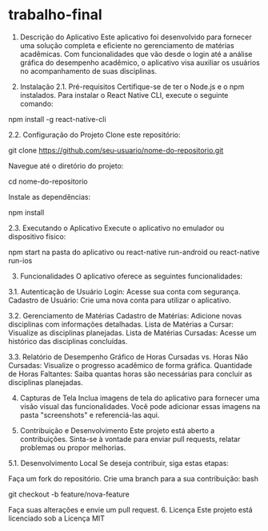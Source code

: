 # trabalho-final
1. Descrição do Aplicativo
Este aplicativo foi desenvolvido para fornecer uma solução completa e eficiente no gerenciamento de matérias acadêmicas. Com funcionalidades que vão desde o login até a análise gráfica do desempenho acadêmico, o aplicativo visa auxiliar os usuários no acompanhamento de suas disciplinas.

2. Instalação
2.1. Pré-requisitos
Certifique-se de ter o Node.js e o npm instalados. Para instalar o React Native CLI, execute o seguinte comando:

npm install -g react-native-cli

2.2. Configuração do Projeto
Clone este repositório:

git clone https://github.com/seu-usuario/nome-do-repositorio.git

Navegue até o diretório do projeto:

cd nome-do-repositorio

Instale as dependências:

npm install

2.3. Executando o Aplicativo
Execute o aplicativo no emulador ou dispositivo físico:

npm start na pasta do aplicativo
ou
react-native run-android
ou
react-native run-ios

3. Funcionalidades
O aplicativo oferece as seguintes funcionalidades:

3.1. Autenticação de Usuário
Login: Acesse sua conta com segurança.
Cadastro de Usuário: Crie uma nova conta para utilizar o aplicativo.

3.2. Gerenciamento de Matérias
Cadastro de Matérias: Adicione novas disciplinas com informações detalhadas.
Lista de Matérias a Cursar: Visualize as disciplinas planejadas.
Lista de Matérias Cursadas: Acesse um histórico das disciplinas concluídas.

3.3. Relatório de Desempenho
Gráfico de Horas Cursadas vs. Horas Não Cursadas: Visualize o progresso acadêmico de forma gráfica.
Quantidade de Horas Faltantes: Saiba quantas horas são necessárias para concluir as disciplinas planejadas.

4. Capturas de Tela
Inclua imagens de tela do aplicativo para fornecer uma visão visual das funcionalidades. Você pode adicionar essas imagens na pasta "screenshots" e referenciá-las aqui.

5. Contribuição e Desenvolvimento
Este projeto está aberto a contribuições. Sinta-se à vontade para enviar pull requests, relatar problemas ou propor melhorias.

5.1. Desenvolvimento Local
Se deseja contribuir, siga estas etapas:

Faça um fork do repositório.
Crie uma branch para a sua contribuição:
bash

git checkout -b feature/nova-feature

Faça suas alterações e envie um pull request.
6. Licença
Este projeto está licenciado sob a Licença MIT 
